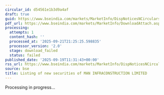 ```yaml
---
circular_id: d54561e1b3d9a4af
draft: true
guid: https://www.bseindia.com/markets/MarketInfo/DispNoticesNCirculars.aspx?Noticeid={07A28100-2652-4CC6-BFDE-22E356E46F01}&noticeno=20250919-13&dt=09/19/2025&icount=13&totcount=44&flag=0
pdf_url: https://www.bseindia.com/markets/MarketInfo/DownloadAttach.aspx?id=20250919-13&attachedId=
processing:
  attempts: 1
  content_hash: ''
  processed_at: '2025-09-21T21:25:25.598835'
  processor_version: '2.0'
  stage: download_failed
  status: failed
published_date: '2025-09-19T11:31:43+00:00'
rss_url: https://www.bseindia.com/markets/MarketInfo/DispNoticesNCirculars.aspx?Noticeid={07A28100-2652-4CC6-BFDE-22E356E46F01}&noticeno=20250919-13&dt=09/19/2025&icount=13&totcount=44&flag=0
source: bse
title: Listing of new securities of MAN INFRACONSTRUCTION LIMITED
---
```


Processing in progress...